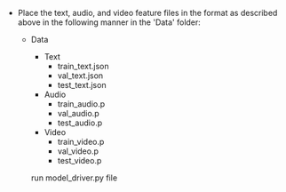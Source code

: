 - Place the text, audio, and video feature files in the format as described above in the following manner in the 'Data' folder:

  - Data

    - Text
      - train_text.json
      - val_text.json
      - test_text.json
    - Audio
      - train_audio.p
      - val_audio.p
      - test_audio.p
    - Video
      - train_video.p
      - val_video.p
      - test_video.p

    run model_driver.py file 

    

    
